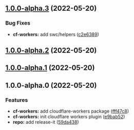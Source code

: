 

## [1.0.0-alpha.3](https://github.com/barbados-clemens/mono/compare/1.0.0-alpha.2...1.0.0-alpha.3) (2022-05-20)


### Bug Fixes

* **cf-workers:** add swc/helpers ([c2e6389](https://github.com/barbados-clemens/mono/commit/c2e638902da6e156d3264c6cd5179853b99f447f))

## [1.0.0-alpha.2](https://github.com/barbados-clemens/mono/compare/1.0.0-alpha.1...1.0.0-alpha.2) (2022-05-20)

## [1.0.0-alpha.1](https://github.com/barbados-clemens/mono/compare/1.0.0-alpha.0...1.0.0-alpha.1) (2022-05-20)

## 1.0.0-alpha.0 (2022-05-20)


### Features

* **cf-workers:** add cloudflare-workers package ([fff47c8](https://github.com/barbados-clemens/mono/commit/fff47c8cfaa6981582b743135a990f9a143cdae3))
* **cf-workers:** init cloudflare workers plugin ([e9bab52](https://github.com/barbados-clemens/mono/commit/e9bab525a6afe2784ebdb1cb912a394e8d060584))
* **repo:** add release-it ([59da438](https://github.com/barbados-clemens/mono/commit/59da43852ec02b03b536a4da88cc638b1ea0431c))